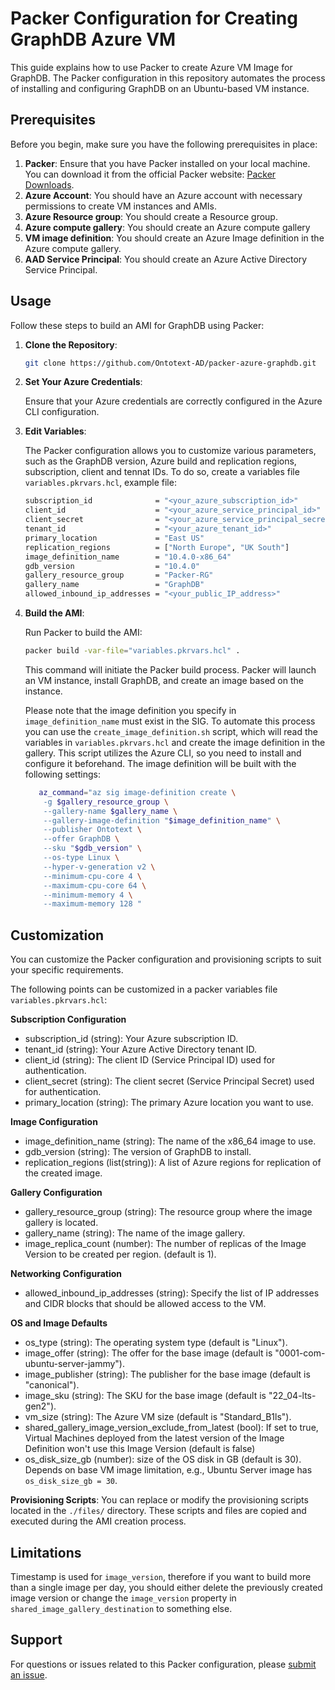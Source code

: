 # Packer Configuration for Creating GraphDB Azure VM

This guide explains how to use Packer to create Azure VM Image for GraphDB.
The Packer configuration in this repository automates the process of installing and configuring GraphDB on an Ubuntu-based VM instance.

## Prerequisites

Before you begin, make sure you have the following prerequisites in place:

1. **Packer**: Ensure that you have Packer installed on your local machine.
   You can download it from the official Packer website: [Packer Downloads](https://www.packer.io/downloads).
2. **Azure Account**: You should have an Azure account with necessary permissions to create VM instances and AMIs.
3. **Azure Resource group**: You should create a Resource group.
4. **Azure compute gallery**: You should create an Azure compute gallery
5. **VM image definition**:  You should create an Azure Image definition in the Azure compute gallery.
6. **AAD Service Principal**: You should create an Azure Active Directory Service Principal.

## Usage

Follow these steps to build an AMI for GraphDB using Packer:

1. **Clone the Repository**:
   ```bash
   git clone https://github.com/Ontotext-AD/packer-azure-graphdb.git
   ```

2. **Set Your Azure Credentials**:

   Ensure that your Azure credentials are correctly configured in the Azure CLI configuration.

3. **Edit Variables**:

   The Packer configuration allows you to customize various parameters, such as the GraphDB version, Azure build and
   replication regions, subscription, client and tennat IDs. To do so, create a variables file `variables.pkrvars.hcl`,
   example file:
      ```bash
      subscription_id              = "<your_azure_subscription_id>"
      client_id                    = "<your_azure_service_principal_id>"
      client_secret                = "<your_azure_service_principal_secret>"
      tenant_id                    = "<your_azure_tenant_id>"
      primary_location             = "East US"
      replication_regions          = ["North Europe", "UK South"]
      image_definition_name        = "10.4.0-x86_64"
      gdb_version                  = "10.4.0"
      gallery_resource_group       = "Packer-RG"
      gallery_name                 = "GraphDB"
      allowed_inbound_ip_addresses = "<your_public_IP_address>"
      ```

4. **Build the AMI**:

   Run Packer to build the AMI:
   ```bash
   packer build -var-file="variables.pkrvars.hcl" .
   ```
   This command will initiate the Packer build process. Packer will launch an VM instance, install GraphDB,
   and create an image based on the instance.

   Please note that the image definition you specify in `image_definition_name` must exist in the SIG.
   To automate this process you can use the `create_image_definition.sh` script, which will read the variables in
   `variables.pkrvars.hcl` and create the image definition in the gallery.
   This script utilizes the Azure CLI, so you need to install and configure it beforehand.
   The image definition will be built with the following settings:
   ```bash
      az_command="az sig image-definition create \
       -g $gallery_resource_group \
       --gallery-name $gallery_name \
       --gallery-image-definition "$image_definition_name" \
       --publisher Ontotext \
       --offer GraphDB \
       --sku "$gdb_version" \
       --os-type Linux \
       --hyper-v-generation v2 \
       --minimum-cpu-core 4 \
       --maximum-cpu-core 64 \
       --minimum-memory 4 \
       --maximum-memory 128 "
   ```

## Customization

You can customize the Packer configuration and provisioning scripts to suit your specific requirements.

The following points can be customized in a packer variables file `variables.pkrvars.hcl`:

**Subscription Configuration**

* subscription_id (string): Your Azure subscription ID.
* tenant_id (string): Your Azure Active Directory tenant ID.
* client_id (string): The client ID (Service Principal ID) used for authentication.
* client_secret (string): The client secret (Service Principal Secret) used for authentication.
* primary_location (string): The primary Azure location you want to use.

**Image Configuration**

* image_definition_name (string): The name of the x86_64 image to use.
* gdb_version (string): The version of GraphDB to install.
* replication_regions (list(string)): A list of Azure regions for replication of the created image.

**Gallery Configuration**

* gallery_resource_group (string): The resource group where the image gallery is located.
* gallery_name (string): The name of the image gallery.
* image_replica_count (number): The number of replicas of the Image Version to be created per region. (default is 1).

**Networking Configuration**

* allowed_inbound_ip_addresses (string): Specify the list of IP addresses and CIDR blocks that should be allowed access to the VM.

**OS and Image Defaults**

* os_type (string): The operating system type (default is "Linux").
* image_offer (string): The offer for the base image (default is "0001-com-ubuntu-server-jammy").
* image_publisher (string): The publisher for the base image (default is "canonical").
* image_sku (string): The SKU for the base image (default is "22_04-lts-gen2").
* vm_size (string): The Azure VM size (default is "Standard_B1ls").
* shared_gallery_image_version_exclude_from_latest (bool):  If set to true, Virtual Machines deployed from the latest
  version of the Image Definition won't use this Image Version (default is false)
* os_disk_size_gb (number): size of the OS disk in GB (default is 30). Depends on base VM image limitation,
  e.g., Ubuntu Server image has `os_disk_size_gb = 30`.

**Provisioning Scripts**: You can replace or modify the provisioning scripts located in the `./files/` directory.
These scripts and files are copied and executed during the AMI creation process.

## Limitations

Timestamp is used for `image_version`, therefore if you want to build more than a single image per day, you should either
delete the previously created image version or change the `image_version` property in `shared_image_gallery_destination`
to something else.

## Support

For questions or issues related to this Packer configuration, please [submit an issue](https://github.com/Ontotext-AD/packer-aws-graphdb/issues).
